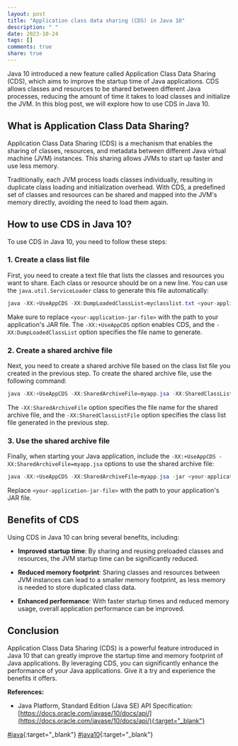 ```yaml
---
layout: post
title: "Application class data sharing (CDS) in Java 10"
description: " "
date: 2023-10-24
tags: []
comments: true
share: true
---
```


Java 10 introduced a new feature called Application Class Data Sharing (CDS), which aims to improve the startup time of Java applications. CDS allows classes and resources to be shared between different Java processes, reducing the amount of time it takes to load classes and initialize the JVM. In this blog post, we will explore how to use CDS in Java 10.

## What is Application Class Data Sharing?

Application Class Data Sharing (CDS) is a mechanism that enables the sharing of classes, resources, and metadata between different Java virtual machine (JVM) instances. This sharing allows JVMs to start up faster and use less memory.

Traditionally, each JVM process loads classes individually, resulting in duplicate class loading and initialization overhead. With CDS, a predefined set of classes and resources can be shared and mapped into the JVM's memory directly, avoiding the need to load them again.

## How to use CDS in Java 10?

To use CDS in Java 10, you need to follow these steps:

### 1. Create a class list file

First, you need to create a text file that lists the classes and resources you want to share. Each class or resource should be on a new line. You can use the `java.util.ServiceLoader` class to generate this file automatically:

```java
java -XX:+UseAppCDS -XX:DumpLoadedClassList=myclasslist.txt <your-application-jar-file>
```

Make sure to replace `<your-application-jar-file>` with the path to your application's JAR file. The `-XX:+UseAppCDS` option enables CDS, and the `-XX:DumpLoadedClassList` option specifies the file name to generate.

### 2. Create a shared archive file

Next, you need to create a shared archive file based on the class list file you created in the previous step. To create the shared archive file, use the following command:

```java
java -XX:+UseAppCDS -XX:SharedArchiveFile=myapp.jsa -XX:SharedClassListFile=myclasslist.txt
```

The `-XX:SharedArchiveFile` option specifies the file name for the shared archive file, and the `-XX:SharedClassListFile` option specifies the class list file generated in the previous step.

### 3. Use the shared archive file

Finally, when starting your Java application, include the `-XX:+UseAppCDS -XX:SharedArchiveFile=myapp.jsa` options to use the shared archive file:

```java
java -XX:+UseAppCDS -XX:SharedArchiveFile=myapp.jsa -jar <your-application-jar-file>
```

Replace `<your-application-jar-file>` with the path to your application's JAR file.

## Benefits of CDS

Using CDS in Java 10 can bring several benefits, including:

- **Improved startup time**: By sharing and reusing preloaded classes and resources, the JVM startup time can be significantly reduced.

- **Reduced memory footprint**: Sharing classes and resources between JVM instances can lead to a smaller memory footprint, as less memory is needed to store duplicated class data.

- **Enhanced performance**: With faster startup times and reduced memory usage, overall application performance can be improved.

## Conclusion

Application Class Data Sharing (CDS) is a powerful feature introduced in Java 10 that can greatly improve the startup time and memory footprint of Java applications. By leveraging CDS, you can significantly enhance the performance of your Java applications. Give it a try and experience the benefits it offers.

**References:**

- Java Platform, Standard Edition (Java SE) API Specification: [https://docs.oracle.com/javase/10/docs/api/](https://docs.oracle.com/javase/10/docs/api/){:target="_blank"}

[#java](https://www.example.com){:target="_blank"} [#java10](https://www.example.com){:target="_blank"}